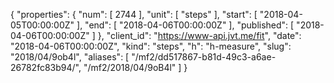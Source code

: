 {
  "properties": {
    "num": [
      2744
    ],
    "unit": [
      "steps"
    ],
    "start": [
      "2018-04-05T00:00:00Z"
    ],
    "end": [
      "2018-04-06T00:00:00Z"
    ],
    "published": [
      "2018-04-06T00:00:00Z"
    ]
  },
  "client_id": "https://www-api.jvt.me/fit",
  "date": "2018-04-06T00:00:00Z",
  "kind": "steps",
  "h": "h-measure",
  "slug": "2018/04/9ob4l",
  "aliases": [
    "/mf2/dd517867-b81d-49c3-a6ae-26782fc83b94/",
    "/mf2/2018/04/9oB4l"
  ]
}
